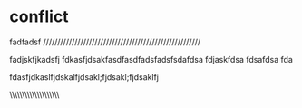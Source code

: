 # conflict
fadfadsf
///////////////////////////////////////////////////////

fadjskfjkadsfj
fdkasfjdsakfasdfasdfadsfadsfsdafdsa
fdjaskfdsa
fdsafdsa
fda


fdasfjdkaslfjdskalfjdsakl;fjdsakl;fjdsaklfj

\\\\\\\\\\\\\\\\\\\\\\\\\\\\\\\\\\\\\\\
